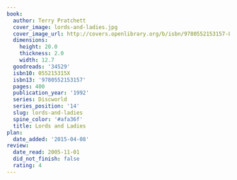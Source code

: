 ```yaml
---
book:
  author: Terry Pratchett
  cover_image: lords-and-ladies.jpg
  cover_image_url: http://covers.openlibrary.org/b/isbn/9780552153157-L.jpg
  dimensions:
    height: 20.0
    thickness: 2.0
    width: 12.7
  goodreads: '34529'
  isbn10: 055215315X
  isbn13: '9780552153157'
  pages: 400
  publication_year: '1992'
  series: Discworld
  series_position: '14'
  slug: lords-and-ladies
  spine_color: '#afa36f'
  title: Lords and Ladies
plan:
  date_added: '2015-04-08'
review:
  date_read: 2005-11-01
  did_not_finish: false
  rating: 4
---
```

